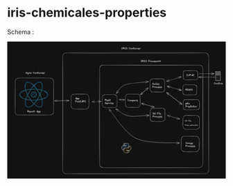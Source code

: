 # iris-chemicales-properties

Schema :

![alt text](https://github.com/grongierisc/iris-chemicals-properties/blob/master/misc/chem-schema.png?raw=true)